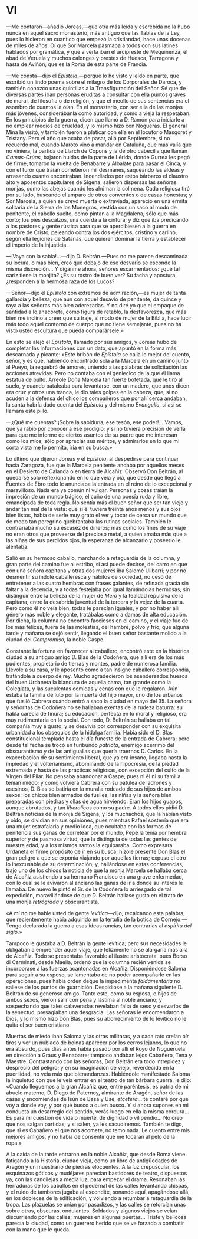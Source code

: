 # VI

—Me contaron—añadió Joreas,—que otra más leída y escrebida no la hubo nunca en
aquel sacro monasterio, más antiguo que las Tablas de la Ley, pues lo hicieron
en cuantico que empezó la cristiandad, hace unas docenas de miles de años. Oí
que Sor Marcela pasmaba a todos con sus latines hablados por gramática, y que
a verla iban el arcipreste de Mequinenza, el abad de Veruela y muchos calonges
y prestes de Huesca, Tarragona y hasta de Aviñón, que es la Roma de esta parte
de Francia.

—Me consta—dijo el *Epístola*,—porque lo he visto y leído en parte, que
escribió un lindo poema sobre el milagro de los Corporales de Daroca, y también
conozco unas quintillas a la Transfiguración del Señor. Sé que de diversas
partes iban personas eruditas a consultar con ella puntos graves de moral, de
filosofía o de religión, y que el meollo de sus sentencias era el asombro de
cuantos la oían. En el monasterio, con ser ella de las monjas más jóvenes,
considerábanla como autoridad, y como a vieja la respetaban. En los principios
de la guerra, dicen que llamó a D. Ramón para iniciarle a no emplear medios de
crueldad, y lo mismo hizo con Nogueras. El general Mina la visitó,  y también
fueron a platicar con ella en el locutorio Masgoret y Tristany. Pero el año que
acaba de pasar, allá por Septiembre, si no recuerdo mal, cuando Maroto vino
a mandar en Cataluña, que más valía que no viniera, la partida de Llarch de
Copons y la de otro cabecilla que llaman *Camas-Crúas*, bajaron huidas de la
parte de Lérida, donde Gurrea les pegó de firme; tomaron la vuelta de Benabarre
y Albalate para pasar el Cinca, y con el furor que traían cometieron mil
desmanes, saqueando las aldeas y arrasando cuanto encontraban. Incendiados por
estos bárbaros el claustro alto y aposentos capitulares de Sigena, salieron
dispersas las señoras monjas, como las abejas cuando les ahúman la colmena.
Cada religiosa tiró por su lado, buscando el amparo de otros conventos o de
casas honestas; y Sor Marcela, a quien se creyó muerta o extraviada, apareció
en una ermita solitaria de la Sierra de los Monegros, vestida con un saco al
modo de penitente, el cabello suelto, como pintan a la Magdalena, sólo que más
corto; los pies descalzos, una cuerda a la cintura; y diz que iba predicando
a los pastores y gente rústica para que se apercibiesen a la guerra en nombre
de Cristo, peleando contra los dos ejércitos, cristino y carlino, según ella
legiones de Satanás, que quieren dominar la tierra y establecer el imperio de
la injusticia.

—¡Vaya con la sabia!...—dijo D. Beltrán.—Pues no me parece descaminada su
locura, o más bien, creo que debajo de ese desvarío  se esconde la misma
discreción... Y díganme ahora, señores escarmentados: ¿qué tal cariz tiene la
monjita? ¿Es su rostro de buen ver? Su facha y apostura, ¿responden a la
hermosa raza de los Lucos?

—Señor—dijo el *Epístola* con extremos de admiración,—es mujer de tanta
gallardía y belleza, que aun con aquel desavío de penitente, da quince y raya
a las señoras más bien aderezadas. Y no diré yo que el empaque de santidad a lo
anacoreta, como figura de retablo, la desfavorezca, que más bien me inclino
a creer que su traje, al modo de mujer de la Biblia, hace lucir más todo aquel
contorno de cuerpo que no tiene semejante, pues no ha visto usted escultura que
pueda comparársele.»

En esto se alejó el *Epístola*, llamado por sus amigos, y Joreas hubo de
completar las informaciones con un dato, que apuntó en la forma más descarnada
y picante: «Este bribón de *Epístola* se calla lo mejor del cuento, señor, y es
que, habiendo encontrado sola a la Marcela en un camino junto al Pueyo, la
requebró de amores, uniendo a las palabras de solicitación las acciones
atrevidas. Pero no contaba con el geniecico de la que él llama estatua de
bulto. Arreole Doña Marcela tan fuerte bofetada, que le tiró al suelo, y cuando
pataleaba para levantarse, con un madero, que unos dicen era cruz y otros una
tranca, le dio tales golpes en la cabeza, que, si no acuden a la defensa del
chico los compañeros que por allí cerca andaban,  la santa habría dado cuenta
del *Epístola* y del mismo *Evangelio*, si así se llamara este pillo.

—¿Qué me cuentas? ¡Sobre la sabiduría, ese tesón, ese poder!... Vamos, que ya
rabio por conocer a ese prodigio; y si no tuviera precisión de verla para que
me informe de ciertos asuntos de su padre que me interesan como los míos, sólo
por apreciar sus méritos, y admirarlos en lo que mi corta vista me lo permita,
iría en su busca.»

Lo último que dijeron Joreas y el *Epístola*, al despedirse para continuar hacia
Zaragoza, fue que la Marcela penitente andaba por aquellos meses en el
Desierto de Calanda o en tierra de Alcañiz. Observó Don Beltrán, al quedarse
solo reflexionando en lo que veía y oía, que desde que llegó a Fuentes de
Ebro todo le anunciaba la entrada en el reino de lo excepcional y maravilloso.
Nada era ya común ni vulgar. Personas y cosas traían la impresión de un
mundo trágico, el cuño de una poesía ruda y libre, emancipada de toda regla.
No sentía más el buen señor que ser tan viejo y andar tan mal de la vista: que
si él tuviera treinta años menos y sus ojos bien listos, había de serle muy
grato el ver y tocar de cerca un mundo que de modo tan peregrino
quebrantaba las rutinas sociales. También le contrariaba mucho su escasez de
dineros; mas como los fines de su viaje no eran otros que proveerse del
precioso metal, a quien amaba más que a las niñas de sus perdidos ojos, la
esperanza  de alcanzarlo y poseerlo le alentaba.

Salió en su hermoso caballo, marchando a retaguardia de la columna, y gran
parte del camino fue al estribo, si así puede decirse, del carro en que con una
señora capitana y otras dos mujeres iba Salomé Ulibarri; y por no desmentir su
índole caballeresca y hábitos de sociedad, no cesó de entretener a las cuatro
hembras con frases galantes, de refinada gracia sin faltar a la decencia,
y a todas festejaba por igual llamándolas hermosas, sin distinguir entre la
belleza de la mujer de *Mero* y la fealdad repulsiva de la capitana, entre la
desabrida juventud de la tercera y la vejez de la cuarta. Pero como él no veía
bien, todas le parecían iguales, y por no haber allí género más noble
y elegante, tratábalas como a damas de alta educación. Por dicha, la columna no
encontró facciosos en el camino, y el viaje fue de los más felices, fuera de
las molestias, del hambre, polvo y frío, que alguna tarde y mañana se dejó
sentir, llegando el buen señor bastante molido a la ciudad del *Compromiso*, la
noble Caspe.

Constante la fortuna en favorecer al caballero, encontró este en la histórica
ciudad a su antiguo amigo D. Blas de la Codoñera, que allí era de los más
pudientes, propietario de tierras y montes, padre de numerosa familia. Llevole
a su casa, y le aposentó como a tan insigne caballero correspondía, tratándole
a cuerpo de rey. Mucho agradecieron los asendereados huesos del buen Urdaneta
la blandura de aquella cama, tan grande como la Colegiata, y las suculentas
comidas y cenas con que le regalaron. Aún estaba la familia de luto por la
muerte del hijo mayor, uno de los urbanos que fusiló Cabrera cuando entró
a saco la ciudad en mayo del 35. La señora y señoritas de Codoñera no se
hallaban exentas de la rudeza baturra: su habla carecía de finura; su
educación, perfecta en lo moral y religioso, era muy rudimentaria en lo social.
Con todo, D. Beltrán se hallaba en tal compañía muy a gusto, y se desvivía por
corresponder con su exquisita urbanidad a los obsequios de la hidalga familia.
Había sido el D. Blas constitucional templado hasta el día funesto de la
entrada de Cabrera; pero desde tal fecha se trocó en furibundo *patriota*,
enemigo acérrimo del obscurantismo y de las antiguallas que quería traernos D.
Carlos. En la exacerbación de su sentimiento liberal, que ya era insano,
llegaba hasta la impiedad y el volterianismo, abominando de la hipocresía, de
la piedad extremada y hasta de las prácticas religiosas, con excepción del
culto de la Virgen del Pilar. No pensaba abandonar a Caspe, pues ni él ni su
familia tenían miedo; y como volviera Cabrera con su patulea de ladrones
y asesinos, D. Blas se batiría en la muralla rodeado de sus hijos de ambos
sexos: los chicos bien armados de fusiles, las niñas y la señora bien
preparadas con piedras y ollas de agua hirviendo. Eran los hijos guapos, aunque
abrutados, y  tan *liberalicos* como su padre. A todos ellos pidió D. Beltrán
noticias de la monja de Sigena, y los muchachos, que la habían visto y oído, se
dividían en sus opiniones, pues mientras Rafael sostenía que era una mujer
estrafalaria y medio loca, que ocultaba con las formas de penitencia sus ganas
de corretear por el mundo, Pepe la tenía por hembra superior y de pasmosa
virtud, que la distinguía de todas las gentes de nuestra edad, y a los mismos
santos la equiparaba. Como expresara Urdaneta el firme propósito de ir en su
busca, hízole presente Don Blas el gran peligro a que se exponía viajando por
aquellas tierras; expuso el otro lo inexcusable de su determinación, y,
hallándose en estas conferencias, trajo uno de los chicos la noticia de que la
monja Marcela se hallaba cerca de Alcañiz asistiendo a su hermano Francisco en
una grave enfermedad, con lo cual se le avivaron al anciano las ganas de ir
a donde su interés le llamaba. De nuevo le pintó el Sr. de la Codoñera lo
arriesgado de tal expedición, maravillándose de que D. Beltrán hallase gusto en
el trato de una monja *retrógrada* y obscurantista.

«A mí no me hable usted de gente *levítica*—dijo, recalcando esta palabra, que
recientemente había adquirido en la tertulia de la botica de Cornejo.—Tengo
declarada la guerra a esas ideas rancias, tan contrarias al *espíritu del
siglo.»*

Tampoco le gustaba a D. Beltrán la gente  levítica; pero sus necesidades le
obligaban a emprender aquel viaje, que felizmente no se alargaría más allá de
Alcañiz. Todo se presentaba favorable al ilustre aristócrata, pues Borso di
Carminati, desde Maella, ordenó que la columna recién venida se incorporase
a las fuerzas acantonadas en Alcañiz. Disponiéndose Saloma para seguir a su
esposo, se lamentaba de no poder acompañarle en las operaciones, pues había
orden deque la impedimenta *faldamentaria* no saliese de los puntos de
guarnición. Despidiose a la mañana siguiente D. Beltrán de su generoso amigo.
Tanto este, como su esposa, e hijos de ambos sexos, vieron salir con pena
y lástima al noble anciano; y sospechando que tales calaveradas revelaban falta
de seso y desvaríos de la senectud, presagiaban una desgracia. Las señoras le
encomendaron a Dios, y lo mismo hizo Don Blas, pues su aborrecimiento de lo
levítico no le quita el ser buen cristiano.

Muertas de miedo iban Saloma y las otras militaras, y a cada rato creían oír
tiros y ver un nublado de boinas aparecer por los cerros lejanos, lo que no era
absurdo, pues días antes había pasado por allí el Royo de Nogueruela en
dirección a Graus y Benabarre; tampoco andaban lejos Cabañero, Tena y Maestre.
Contrastando con las señoras, Don Beltrán era todo intrepidez y desprecio del
peligro; y en su imaginación de viejo, reverdecida en la puerilidad, no veía
más que bienandanzas. Habiéndole manifestado Saloma la inquietud con que le
veía entrar en el teatro de tan bárbara guerra, le dijo: «Cuando lleguemos a la
gran Alcañiz que, entre paréntesis, es patria de mi abuelo materno, D. Diego de
Paternoy, almirante de Aragón, señor de las casas y encomiendas de Isún de Basa
y Usé, *etcétera*... te contaré por qué voy a donde voy, y por qué busco
a quien busco. Y si ahora supones en mi conducta un desarreglo del sentido,
verás luego en ella la misma cordura... Es para mí cuestión de vida o muerte,
de dignidad o vilipendio... No creo que nos salgan partidas; y si salen, ya les
sacudiremos. También te digo, que si es Cabañero el que nos acomete, no temo
nada. Le cuento entre mis mejores amigos, y no había de consentir que me
tocaran al pelo de la ropa.»

A la caída de la tarde entraron en la noble Alcañiz, que desde Roma viene
fatigando a la Historia, ciudad vieja, como un libro de antigüedades de Aragón
y un muestrario de piedras elocuentes. A la luz crepuscular, los esquinazos
góticos y mudéjares parecían bastidores de teatro, dispuestos ya, con las
candilejas a media luz, para empezar el drama. Resonaban las herraduras de los
caballos en el pedernal de las calles levantando chispas, y el ruido de
tambores jugaba al escondite, sonando aquí, apagándose allá, en los dobleces de
la edificación, y volviendo a retumbar a retaguardia de la tropa. Las plazuelas
se unían por pasadizos, y las calles se retorcían unas sobre otras, obscuras,
ondulantes.  Soldados y algunos viejos se veían discurriendo por las calles;
mujeres en algunas puertas... Triste y belicosa parecía la ciudad, como un
guerrero herido que se ve forzado a combatir con la mano que le queda.
